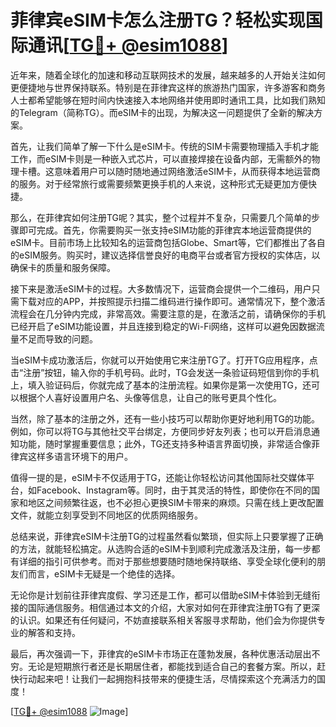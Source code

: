 # 菲律宾eSIM卡怎么注册TG？轻松实现国际通讯[[TG💪+ @esim1088](https://t.me/s/esim1088)]

近年来，随着全球化的加速和移动互联网技术的发展，越来越多的人开始关注如何更便捷地与世界保持联系。特别是在菲律宾这样的旅游热门国家，许多游客和商务人士都希望能够在短时间内快速接入本地网络并使用即时通讯工具，比如我们熟知的Telegram（简称TG）。而eSIM卡的出现，为解决这一问题提供了全新的解决方案。

首先，让我们简单了解一下什么是eSIM卡。传统的SIM卡需要物理插入手机才能工作，而eSIM卡则是一种嵌入式芯片，可以直接焊接在设备内部，无需额外的物理卡槽。这意味着用户可以随时随地通过网络激活eSIM卡，从而获得本地运营商的服务。对于经常旅行或需要频繁更换手机的人来说，这种形式无疑更加方便快捷。

那么，在菲律宾如何注册TG呢？其实，整个过程并不复杂，只需要几个简单的步骤即可完成。首先，你需要购买一张支持eSIM功能的菲律宾本地运营商提供的eSIM卡。目前市场上比较知名的运营商包括Globe、Smart等，它们都推出了各自的eSIM服务。购买时，建议选择信誉良好的电商平台或者官方授权的实体店，以确保卡的质量和服务保障。

接下来是激活eSIM卡的过程。大多数情况下，运营商会提供一个二维码，用户只需下载对应的APP，并按照提示扫描二维码进行操作即可。通常情况下，整个激活流程会在几分钟内完成，非常高效。需要注意的是，在激活之前，请确保你的手机已经开启了eSIM功能设置，并且连接到稳定的Wi-Fi网络，这样可以避免因数据流量不足而导致的问题。

当eSIM卡成功激活后，你就可以开始使用它来注册TG了。打开TG应用程序，点击“注册”按钮，输入你的手机号码。此时，TG会发送一条验证码短信到你的手机上，填入验证码后，你就完成了基本的注册流程。如果你是第一次使用TG，还可以根据个人喜好设置用户名、头像等信息，让自己的账号更具个性化。

当然，除了基本的注册之外，还有一些小技巧可以帮助你更好地利用TG的功能。例如，你可以将TG与其他社交平台绑定，方便同步好友列表；也可以开启消息通知功能，随时掌握重要信息；此外，TG还支持多种语言界面切换，非常适合像菲律宾这样多语言环境下的用户。

值得一提的是，eSIM卡不仅适用于TG，还能让你轻松访问其他国际社交媒体平台，如Facebook、Instagram等。同时，由于其灵活的特性，即使你在不同的国家和地区之间频繁往返，也不必担心更换SIM卡带来的麻烦。只需在线上更改配置文件，就能立刻享受到不同地区的优质网络服务。

总结来说，菲律宾eSIM卡注册TG的过程虽然看似繁琐，但实际上只要掌握了正确的方法，就能轻松搞定。从选购合适的eSIM卡到顺利完成激活及注册，每一步都有详细的指引可供参考。而对于那些想要随时随地保持联络、享受全球化便利的朋友们而言，eSIM卡无疑是一个绝佳的选择。

无论你是计划前往菲律宾度假、学习还是工作，都可以借助eSIM卡体验到无缝衔接的国际通信服务。相信通过本文的介绍，大家对如何在菲律宾注册TG有了更深的认识。如果还有任何疑问，不妨直接联系相关客服寻求帮助，他们会为你提供专业的解答和支持。

最后，再次强调一下，菲律宾的eSIM卡市场正在蓬勃发展，各种优惠活动层出不穷。无论是短期旅行者还是长期居住者，都能找到适合自己的套餐方案。所以，赶快行动起来吧！让我们一起拥抱科技带来的便捷生活，尽情探索这个充满活力的国度！

[[TG💪+ @esim1088](https://t.me/s/esim1088) ![Image](https://i.postimg.cc/4NQfJmqS/Snipaste-2025-05-13-00-14-12.png)]